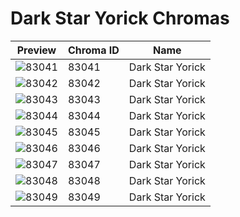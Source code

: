 # Dark Star Yorick Chromas



| Preview | Chroma ID | Name |
|---------|-----------|------|
| ![83041](https://raw.communitydragon.org/latest/plugins/rcp-be-lol-game-data/global/default/v1/champion-chroma-images/83/83041.png) | 83041 | Dark Star Yorick |
| ![83042](https://raw.communitydragon.org/latest/plugins/rcp-be-lol-game-data/global/default/v1/champion-chroma-images/83/83042.png) | 83042 | Dark Star Yorick |
| ![83043](https://raw.communitydragon.org/latest/plugins/rcp-be-lol-game-data/global/default/v1/champion-chroma-images/83/83043.png) | 83043 | Dark Star Yorick |
| ![83044](https://raw.communitydragon.org/latest/plugins/rcp-be-lol-game-data/global/default/v1/champion-chroma-images/83/83044.png) | 83044 | Dark Star Yorick |
| ![83045](https://raw.communitydragon.org/latest/plugins/rcp-be-lol-game-data/global/default/v1/champion-chroma-images/83/83045.png) | 83045 | Dark Star Yorick |
| ![83046](https://raw.communitydragon.org/latest/plugins/rcp-be-lol-game-data/global/default/v1/champion-chroma-images/83/83046.png) | 83046 | Dark Star Yorick |
| ![83047](https://raw.communitydragon.org/latest/plugins/rcp-be-lol-game-data/global/default/v1/champion-chroma-images/83/83047.png) | 83047 | Dark Star Yorick |
| ![83048](https://raw.communitydragon.org/latest/plugins/rcp-be-lol-game-data/global/default/v1/champion-chroma-images/83/83048.png) | 83048 | Dark Star Yorick |
| ![83049](https://raw.communitydragon.org/latest/plugins/rcp-be-lol-game-data/global/default/v1/champion-chroma-images/83/83049.png) | 83049 | Dark Star Yorick |